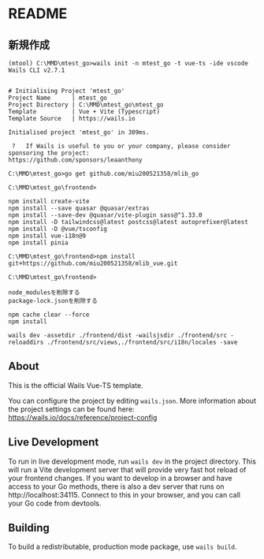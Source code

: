 # README

## 新規作成

```
(mtool) C:\MMD\mtest_go>wails init -n mtest_go -t vue-ts -ide vscode
Wails CLI v2.7.1


# Initialising Project 'mtest_go'
Project Name      | mtest_go
Project Directory | C:\MMD\mtest_go\mtest_go
Template          | Vue + Vite (Typescript)
Template Source   | https://wails.io

Initialised project 'mtest_go' in 309ms.

 ?   If Wails is useful to you or your company, please consider sponsoring the project:
https://github.com/sponsors/leaanthony
```

```
C:\MMD\mtest_go>go get github.com/miu200521358/mlib_go
```

```
C:\MMD\mtest_go\frontend>

npm install create-vite
npm install --save quasar @quasar/extras
npm install --save-dev @quasar/vite-plugin sass@^1.33.0
npm install -D tailwindcss@latest postcss@latest autoprefixer@latest
npm install -D @vue/tsconfig
npm install vue-i18n@9
npm install pinia
```

```
C:\MMD\mtest_go\frontend>npm install git+https://github.com/miu200521358/mlib_vue.git
```

```
C:\MMD\mtest_go\frontend>

node_modulesを削除する
package-lock.jsonを削除する

npm cache clear --force
npm install
```


```
wails dev -assetdir ./frontend/dist -wailsjsdir ./frontend/src -reloaddirs ./frontend/src/views,./frontend/src/i18n/locales -save
```

## About

This is the official Wails Vue-TS template.

You can configure the project by editing `wails.json`. More information about the project settings can be found
here: https://wails.io/docs/reference/project-config

## Live Development

To run in live development mode, run `wails dev` in the project directory. This will run a Vite development
server that will provide very fast hot reload of your frontend changes. If you want to develop in a browser
and have access to your Go methods, there is also a dev server that runs on http://localhost:34115. Connect
to this in your browser, and you can call your Go code from devtools.

## Building

To build a redistributable, production mode package, use `wails build`.

